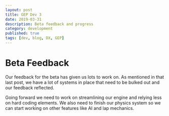 ```yaml
---
layout: post
title: GEP Dev 3
date: 2019-03-31
description: Beta feedback and progress
category: development
published: true
tags: [dev, blog, DX, GEP]
---
```


# Beta Feedback

Our feedback for the beta has given us lots to work on. 
As mentioned in that last post, we have a lot of systems in place that need to be bulked out and our feedback reflected.

Going forward we need to work on streamlining our engine and relying less on hard coding elements. 
We also need to finish our physics system so we can start working on other features like AI and lap mechanics.




